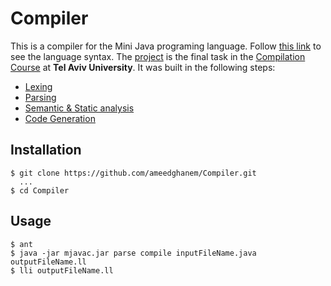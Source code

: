 # Compiler
This is a compiler for the Mini Java programing language. Follow [this link](http://www.cambridge.org/resources/052182060X/MCIIJ2e/grammar.htm) to see the language syntax. 
The [project](https://www.cs.tau.ac.il/research/yotam.feldman/courses/wcc20/project.html) is the final task in the [Compilation Course](https://www.cs.tau.ac.il/~msagiv/courses/wcc20.html) at **Tel Aviv University**. It was built in the following steps:
 - <a href=https://www.cs.tau.ac.il/research/yotam.feldman/courses/wcc20/parsing.html target="_blank">Lexing</a>
 - <a href=https://www.cs.tau.ac.il/research/yotam.feldman/courses/wcc20/parsing.html target="_blank">Parsing</a>
 - <a href=https://www.cs.tau.ac.il/research/yotam.feldman/courses/wcc20/semantic.html target="_blank">Semantic & Static analysis</a>
 - <a href=https://www.cs.tau.ac.il/research/yotam.feldman/courses/wcc20/codegen.html target="_blank">Code Generation</a>

## Installation
    $ git clone https://github.com/ameedghanem/Compiler.git
      ...
    $ cd Compiler

## Usage
    $ ant
    $ java -jar mjavac.jar parse compile inputFileName.java outputFileName.ll
    $ lli outputFileName.ll
